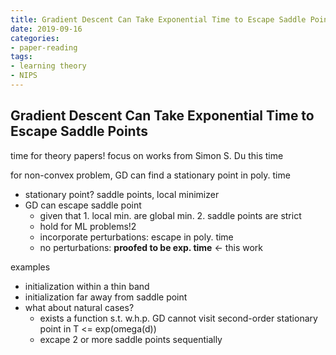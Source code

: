 ```yaml
---
title: Gradient Descent Can Take Exponential Time to Escape Saddle Points
date: 2019-09-16
categories:
- paper-reading
tags:
- learning theory
- NIPS
---
```


## Gradient Descent Can Take Exponential Time to Escape Saddle Points

time for theory papers! focus on works from Simon S. Du this time

for non-convex problem, GD can find a stationary point in poly. time
- stationary point? saddle points, local minimizer
- GD can escape saddle point
    - given that 1. local min. are global min. 2. saddle points are strict
    - hold for ML problems!2
    - incorporate perturbations: escape in poly. time
    - no perturbations: **proofed to be exp. time** <- this work

examples
- initialization within a thin band
- initialization far away from saddle point
- what about natural cases?
    - exists a function s.t. w.h.p. GD cannot visit second-order stationary point in T <= exp(omega(d))
    - excape 2 or more saddle points sequentially
